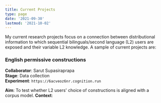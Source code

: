 ```yaml
---
title: Current Projects
type: page
date: '2021-09-30'
lastmod: '2021-10-02'
---
```


My current research projects focus on a connection between distributional information to which sequential bilinguals/second language (L2) users are exposed and their variable L2 knowledge. A sample of current projects are:

### English permissive constructions
**Collaborator**: Sarut Supasiraprapa <br>
**Stage**: Data collection <br>
**Experiment**: `https://6acveoz6nr.cognition.run`

**Aim**: To test whether L2 users' choice of constructions is aligned with a corpus model.
**Context**: 
